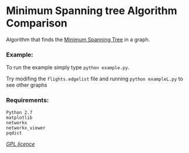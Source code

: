 # Minimum Spanning tree Algorithm Comparison
Algorithm that finds the [Minimum Spanning Tree](https://en.wikipedia.org/wiki/Minimum_spanning_tree) in a graph.

### Example:
To run the example simply type `python example.py`.

Try modifing the `flights.edgelist` file and running `python exampleL.py` to see other graphs


### Requirements:
    Python 2.7
    matplotlib
    networkx
    networkx_viewer
    pqdict

_[GPL licence](https://www.gnu.org/copyleft/gpl.html)_
